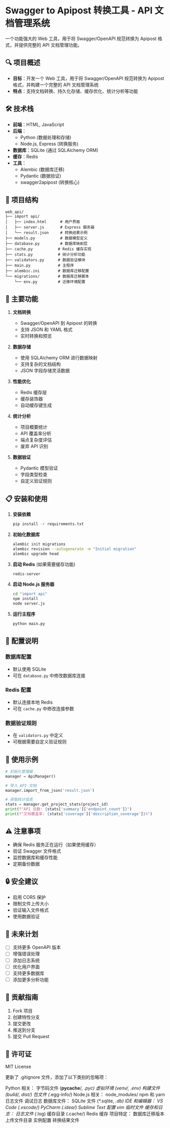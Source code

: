 # Swagger to Apipost 转换工具 - API 文档管理系统

一个功能强大的 Web 工具，用于将 Swagger/OpenAPI 规范转换为 Apipost 格式，并提供完整的 API 文档管理功能。

## 🔍 项目概述

- **目标**：开发一个 Web 工具，用于将 Swagger/OpenAPI 规范转换为 Apipost 格式，并构建一个完整的 API 文档管理系统
- **特点**：支持文档转换、持久化存储、缓存优化、统计分析等功能

## 🛠 技术栈

- **前端**：HTML, JavaScript
- **后端**：
  - Python (数据处理和存储)
  - Node.js, Express (转换服务)
- **数据库**：SQLite (通过 SQLAlchemy ORM)
- **缓存**：Redis
- **工具**：
  - Alembic (数据库迁移)
  - Pydantic (数据验证)
  - swagger2apipost (转换核心)

## 📂 项目结构

```
web_api/
├── import api/
│   ├── index.html      # 用户界面
│   ├── server.js       # Express 服务器
│   └── result.json     # 转换结果示例
├── models.py           # 数据模型定义
├── database.py         # 数据库映射层
├── cache.py           # Redis 缓存实现
├── stats.py           # 统计分析功能
├── validators.py      # 数据验证模块
├── main.py            # 主程序
├── alembic.ini        # 数据库迁移配置
└── migrations/        # 数据库迁移脚本
    └── env.py         # 迁移环境配置
```

## 🌟 主要功能

1. **文档转换**
   - Swagger/OpenAPI 到 Apipost 的转换
   - 支持 JSON 和 YAML 格式
   - 实时转换和预览

2. **数据存储**
   - 使用 SQLAlchemy ORM 进行数据映射
   - 支持复杂的文档结构
   - JSON 字段存储灵活数据

3. **性能优化**
   - Redis 缓存层
   - 缓存装饰器
   - 自动缓存键生成

4. **统计分析**
   - 项目概要统计
   - API 覆盖率分析
   - 端点复杂度评估
   - 废弃 API 识别

5. **数据验证**
   - Pydantic 模型验证
   - 字段类型检查
   - 自定义验证规则

## 📋 安装和使用

1. **安装依赖**
   ```bash
   pip install -r requirements.txt
   ```

2. **初始化数据库**
   ```bash
   alembic init migrations
   alembic revision --autogenerate -m "Initial migration"
   alembic upgrade head
   ```

3. **启动 Redis** (如果需要缓存功能)
   ```bash
   redis-server
   ```

4. **启动 Node.js 服务器**
   ```bash
   cd "import api"
   npm install
   node server.js
   ```

5. **运行主程序**
   ```bash
   python main.py
   ```

## 🔧 配置说明

### 数据库配置
- 默认使用 SQLite
- 可在 `database.py` 中修改数据库连接

### Redis 配置
- 默认连接本地 Redis
- 可在 `cache.py` 中修改连接参数

### 数据验证规则
- 在 `validators.py` 中定义
- 可根据需要自定义验证规则

## 🚀 使用示例

```python
# 初始化管理器
manager = ApiManager()

# 导入 API 文档
manager.import_from_json('result.json')

# 获取统计信息
stats = manager.get_project_stats(project_id)
print(f"API 总数: {stats['summary']['endpoint_count']}")
print(f"文档覆盖率: {stats['coverage']['description_coverage']}%")
```

## ⚠️ 注意事项

- 确保 Redis 服务正在运行（如果使用缓存）
- 验证 Swagger 文件格式
- 监控数据库和缓存性能
- 定期备份数据

## 🔒 安全建议

- 启用 CORS 保护
- 限制文件上传大小
- 验证输入文件格式
- 使用数据验证

## 🚧 未来计划

- [ ] 支持更多 OpenAPI 版本
- [ ] 增强错误处理
- [ ] 添加日志系统
- [ ] 优化用户界面
- [ ] 支持更多数据库
- [ ] 添加更多分析功能

## 📝 贡献指南

1. Fork 项目
2. 创建特性分支
3. 提交更改
4. 推送到分支
5. 提交 Pull Request

## 📄 许可证

MIT License


更新了 .gitignore 文件，添加了以下类别的忽略项：

Python 相关：
字节码文件 (__pycache__/, *.pyc)
虚拟环境 (venv/, .env)
构建文件 (build/, dist/)
包文件 (*.egg-info/)
Node.js 相关：
node_modules/
npm 和 yarn 日志文件
调试日志
数据库文件：
SQLite 文件 (*.sqlite, *.db)
IDE 和编辑器：
VS Code (.vscode/)
PyCharm (.idea/)
Sublime Text 配置
vim 临时文件
缓存和日志：
日志文件 (*.log)
缓存目录 (.cache/)
Redis 缓存
项目特定：
数据库迁移版本
上传文件目录
实例配置
转换结果文件
